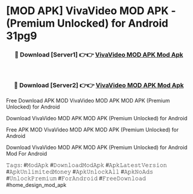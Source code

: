 # [MOD APK] VivaVideo MOD APK - (Premium Unlocked) for Android 31pg9



<div align="center">
<h3>🔴 Download [Server1] 👉👉 <a href="https://momento.my/?title=VivaVideo_MOD_APK">VivaVideo MOD APK Mod Apk</a></h3><br>

<h3>🔴 Download [Server2] 👉👉 <a href="https://momento.my/?title=VivaVideo_MOD_APK">VivaVideo MOD APK Mod Apk</a></h3>
</div>



Free Download APK MOD VivaVideo MOD APK MOD APK (Premium Unlocked) for Android

Download VivaVideo MOD APK MOD APK (Premium Unlocked) for Android

Free APK MOD VivaVideo MOD APK MOD APK (Premium Unlocked) for Android

Download VivaVideo MOD APK MOD APK (Premium Unlocked) for Android Mod For Android

𝚃𝚊𝚐𝚜: #𝙼𝚘𝚍𝙰𝚙𝚔 #𝙳𝚘𝚠𝚗𝚕𝚘𝚊𝚍𝙼𝚘𝚍𝙰𝚙𝚔 #𝙰𝚙𝚔𝙻𝚊𝚝𝚎𝚜𝚝𝚅𝚎𝚛𝚜𝚒𝚘𝚗 #𝙰𝚙𝚔𝚄𝚗𝚕𝚒𝚖𝚒𝚝𝚎𝚍𝙼𝚘𝚗𝚎𝚢 #𝙰𝚙𝚔𝚄𝚗𝚕𝚘𝚌𝚔𝙰𝚕𝚕 #𝙰𝚙𝚔𝙽𝚘𝙰𝚍𝚜 #𝚄𝚗𝚕𝚘𝚌𝚔𝙿𝚛𝚎𝚖𝚒𝚞𝚖 #𝙵𝚘𝚛𝙰𝚗𝚍𝚛𝚘𝚒𝚍 #𝙵𝚛𝚎𝚎𝙳𝚘𝚠𝚗𝚕𝚘𝚊𝚍 #home_design_mod_apk
